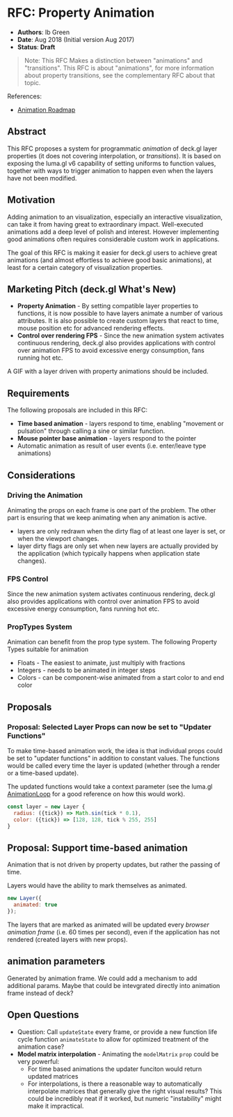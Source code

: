 # RFC: Property Animation

* **Authors**: Ib Green
* **Date**: Aug 2018 (Initial version Aug 2017)
* **Status**: **Draft**

> Note: This RFC Makes a distinction between "animations" and "transitions". This RFC is about "animations", for more information about property transitions, see the complementary RFC about that topic.

References:
* [Animation Roadmap](/dev-docs/roadmaps/animation-roadmap.md)


## Abstract

This RFC proposes a system for programmatic *animation* of deck.gl layer properties (it does not covering interpolation, or *transitions*). It is based on exposing the luma.gl v6 capability of setting uniforms to function values, together with ways to trigger animation to happen even when the layers have not been modified.


## Motivation

Adding animation to an visualization, especially an interactive visualization, can take it from having great to extraordinary impact. Well-executed animations add a deep level of polish and interest. However implementing good animations often requires considerable custom work in applications.

The goal of this RFC is making it easier for deck.gl users to achieve great animations (and almost effortless to achieve good basic animations), at least for a certain category of visualization properties.


## Marketing Pitch (deck.gl What's New)

* **Property Animation** - By setting compatible layer properties to functions, it is now possible to have layers animate a number of various attributes. It is also possible to create custom layers that react to time, mouse position etc for advanced rendering effects.
* **Control over rendering FPS** - Since the new animation system activates continuous rendering, deck.gl also provides applications with control over animation FPS to avoid excessive energy consumption, fans running hot etc.

A GIF with a layer driven with property animations should be included.


## Requirements

The following proposals are included in this RFC:

- **Time based animation** - layers respond to time, enabling "movement or pulsation" through calling a sine or similar function.
- **Mouse pointer base animation** - layers respond to the pointer
- Automatic animation as result of user events (i.e. enter/leave type animations)


## Considerations


### Driving the Animation

Animating the props on each frame is one part of the problem. The other part is ensuring that we keep animating when any animation is active.

* layers are only redrawn when the dirty flag of at least one layer is set, or when the viewport changes.
* layer dirty flags are only set when new layers are actually provided by the application (which typically happens when application state changes).


### FPS Control

Since the new animation system activates continuous rendering, deck.gl also provides applications with control over animation FPS to avoid excessive energy consumption, fans running hot etc.


### PropTypes System

Animation can benefit from the prop type system. The following Property Types suitable for animation

* Floats - The easiest to animate, just multiply with fractions
* Integers - needs to be animated in integer steps
* Colors - can be component-wise animated from a start color to and end color


## Proposals

### Proposal: Selected Layer Props can now be set to "Updater Functions"

To make time-based animation work, the idea is that individual props could be set to "updater functions" in addition to constant values. The functions would be called every time the layer is updated (whether through a render or a time-based update).

The updated functions would take a context parameter (see the luma.gl [AnimationLoop](https://visgl.github.io/luma.gl/#/documentation/api-reference/animation-loop) for a good reference on how this would work).

```js
const layer = new Layer {
  radius: ({tick}) => Math.sin(tick * 0.1),
  color: ({tick}) => [128, 128, tick % 255, 255]
}
```


## Proposal: Support time-based animation

Animation that is not driven by property updates, but rather the passing of time.

Layers would have the ability to mark themselves as animated.

```js
new Layer({
  animated: true
});
```

The layers that are marked as animated will be updated every *browser animation frame* (i.e. 60 times per second), even if the application has not rendered (created layers with new props).


## animation parameters

Generated by animation frame. We could add a mechanism to add additional params. Maybe that could be intevgrated directly into animation frame instead of deck?


## Open Questions

* Question: Call `updateState` every frame, or provide a new function life cycle function `animateState` to allow for optimized treatment of the animation case?
* **Model matrix interpolation** - Animating the `modelMatrix` `prop` could be very powerful:
    * For time based animations the updater funciton would return updated matrices
    * For interpolations, is there a reasonable way to automatically interpolate matrices that generally give the right visual results? This could be incredibly neat if it worked, but numeric "instability" might make it impractical.
